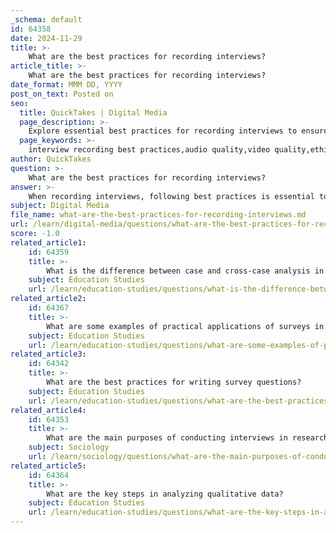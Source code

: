 ```yaml
---
_schema: default
id: 64358
date: 2024-11-29
title: >-
    What are the best practices for recording interviews?
article_title: >-
    What are the best practices for recording interviews?
date_format: MMM DD, YYYY
post_on_text: Posted on
seo:
  title: QuickTakes | Digital Media
  page_description: >-
    Explore essential best practices for recording interviews to ensure high-quality audio or video, maintain ethical standards, and enhance data collection processes.
  page_keywords: >-
    interview recording best practices,audio quality,video quality,ethical standards,recording equipment,participant consent,environment preparation,recording settings,engagement,digital security
author: QuickTakes
question: >-
    What are the best practices for recording interviews?
answer: >-
    When recording interviews, following best practices is essential to ensure high-quality audio or video and to maintain ethical standards. Here are some key best practices for recording interviews:\n\n1. **Inform Participants**: Always inform all participants that the interview will be recorded. Transparency is crucial, and participants should be aware of how the recording will be used.\n\n2. **Prepare the Environment**: Choose a quiet space free from distractions to minimize background noise. This will help maintain clear audio quality. If possible, use a noise-cancelling app or device to enhance sound clarity.\n\n3. **Start Recording at the Right Moment**: Begin recording just before the interviewee starts speaking. This ensures that you capture the entire conversation and do not miss any valuable insights.\n\n4. **Use Quality Equipment**: Invest in good recording equipment that can capture high-quality audio. For audio recordings, aim for a minimum sample rate of 48 kHz to ensure clarity.\n\n5. **Check the Settings**: Before starting, check the recording settings to ensure they are appropriate for the environment and the type of interview being conducted.\n\n6. **Maintain Engagement**: Recording allows you to focus on the conversation rather than taking notes. This can lead to a more engaging and natural dialogue.\n\n7. **Follow Ethical Practices**: Ensure that you have the necessary permissions and that participants understand the confidentiality of the interview. Be clear about what "off the record" means if applicable.\n\n8. **Review the Recording**: After the interview, listen to the recording to ensure that the audio quality is satisfactory and that all important points were captured.\n\n9. **Store Recordings Securely**: Keep recordings in a secure location to protect the privacy of participants and comply with any relevant data protection regulations.\n\n10. **Transcribe and Analyze**: Consider transcribing the recordings for easier analysis and reference. This can help in identifying key themes and insights from the interview.\n\nBy adhering to these best practices, you can enhance the quality of your interview recordings and ensure a more effective data collection process.
subject: Digital Media
file_name: what-are-the-best-practices-for-recording-interviews.md
url: /learn/digital-media/questions/what-are-the-best-practices-for-recording-interviews
score: -1.0
related_article1:
    id: 64359
    title: >-
        What is the difference between case and cross-case analysis in data collection?
    subject: Education Studies
    url: /learn/education-studies/questions/what-is-the-difference-between-case-and-crosscase-analysis-in-data-collection
related_article2:
    id: 64367
    title: >-
        What are some examples of practical applications of surveys in various fields?
    subject: Education Studies
    url: /learn/education-studies/questions/what-are-some-examples-of-practical-applications-of-surveys-in-various-fields
related_article3:
    id: 64342
    title: >-
        What are the best practices for writing survey questions?
    subject: Education Studies
    url: /learn/education-studies/questions/what-are-the-best-practices-for-writing-survey-questions
related_article4:
    id: 64353
    title: >-
        What are the main purposes of conducting interviews in research?
    subject: Sociology
    url: /learn/sociology/questions/what-are-the-main-purposes-of-conducting-interviews-in-research
related_article5:
    id: 64364
    title: >-
        What are the key steps in analyzing qualitative data?
    subject: Education Studies
    url: /learn/education-studies/questions/what-are-the-key-steps-in-analyzing-qualitative-data
---
```


&nbsp;
